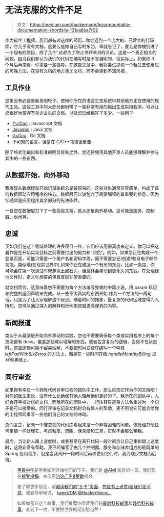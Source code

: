 # 无法克服的文件不足

> 原文：<https://medium.com/hackernoon/insurmountable-documentation-shortfalls-131aa6be7f62>

作为软件工程师，我们都有过这样的经历…你会遇到一个庞大的、已建立的代码库，它几乎没有文档。这要么是你自己写的东西，早就忘记了，要么是你被扔进了一个现有的项目，除了几个“*这是为了防止世界末日*的评论。这是一个真正相关的问题，因为我们都认为我们的代码在编写时是不言自明的，但实际上，如果你 3 个月后再来看，你需要一些指导。在这篇文章中，我将尝试提供一个我过去使用过的可靠方法，在没有文档的地方添加文档，而不会感到不知所措。

## 工具作业

这里没有必要重新发明轮子。使用你所在的语言生态系统中其他地方正在使用的现代工具。这些工具中的大部分都附带了一些非常有用的输出生成实用程序，可以让您很好地掌握有多少丢失的文档，以及您已经编写了多少。一些例子:

*   [YUIDoc](http://yui.github.io/yuidoc/) : Javascript 文档
*   [Javadoc](https://en.wikipedia.org/wiki/Javadoc) : Java 文档
*   [GoDoc](https://godoc.org/golang.org/x/tools/cmd/godoc) : Go 文档
*   不可知的语言，但是在 C/C++领域很重要

除了格式化输出和标准的明显好处之外，您还将使用其他开发人员能够理解并参与其中的一些东西。

## 从数据开始，向外移动

我发现从数据模型开始记录系统总是最容易的。这些对象通常非常简单，构成了任何数据驱动应用程序的核心。数据层可以说包含了需要解释的最重要的信息，因为它通常是应用程序其余部分的先决条件。

一旦您在数据层打下了一些高级文档，就从那里向外移动。这可能是服务、控制器、表示等。

## 忠诚

正如我们在这个领域处理的许多项目一样，它们应该用保真度来定义。你可以把这看作是在开始实现目标之前需要付出的努力和“润色”。例如，如果您正在构建一个登录页面，可能只需要一个用户名和密码字段，而不需要忘记/创建/验证电子邮件功能。类似地(在现实世界中),如果你正在建造一个有形的东西，比如一条路，你可能会在第一次通过时带走泥土或石头，但最终会移动到更永久的东西。在处理绿地文件时，定义你想要的保真度是非常重要的。

就文档而言，这意味着您不需要为每个方法编写完美的中篇小说，用 param 标记和完整的返回声明来完成。从一些不太真实的东西开始:作为一个方法的一两句话，只是为了让大家理解这个观点。随着时间的推移，最复杂的代码区域变得为人所知，您可以通过深入的解释和示例来挖掘更高保真的内容。

## 新闻报道

类似于从最低层开始向外移动的实践，您也不需要确保每个类或实用程序上的每个方法都有 docs。覆盖那些难以理解的东西，或者包含复杂的逻辑，当你不在状态时，这些逻辑可能不容易理解。不要把时间浪费在编写一个叫做 *leftPadWithSixZeros* 的方法上，而是花一些时间在像 *handleMonthlyBilling 这样的事情上。*

## 同行审查

如果你有幸在一个拥有代码评审过程的团队中工作，那么就把它作为你的文档吧！对你的医生来说，没有什么比确保其他人理解他们更好的了。我所在的团队中，人们会逐字校对您的文档，而我所在的团队中，一行注释只是将方法名重述为一个句子是可以接受的。同行评审在记录文档时会有惊人的帮助，更不用说它可能会给你的工程师同事写一些他们自己的文档的冲动。

总而言之，记录一个被忽视的代码库看起来是一个非常困难的问题。像处理其他任何事情一样处理它，考虑粒度、范围、保真度和工具，它就不会那么糟糕。

最后，当让新人跟上速度时，或者甚至在离开代码一段时间后让自己重新跟上速度时，这将非常有帮助。我已经编写了由几个控制器、服务和存储库组成的最简单的 Spring 应用程序，但是当我离开一段时间后再次使用它们时，我为缺少文档而后悔。

> [黑客中午](http://bit.ly/Hackernoon)是黑客如何开始他们的下午。我们是 [@AMI](http://bit.ly/atAMIatAMI) 家庭的一员。我们现在[接受投稿](http://bit.ly/hackernoonsubmission)，并乐意[讨论广告&赞助](mailto:partners@amipublications.com)机会。
> 
> 要了解更多信息，请[阅读我们的“关于”页面](https://goo.gl/4ofytp)、[在脸书上点赞/给我们发消息](http://bit.ly/HackernoonFB)，或者简单地说， [tweet/DM @HackerNoon。](https://goo.gl/k7XYbx)
> 
> 如果你喜欢这个故事，我们推荐你阅读我们的[最新科技故事](http://bit.ly/hackernoonlatestt)和[趋势科技故事](https://hackernoon.com/trending)。直到下一次，不要把世界的现实想当然！